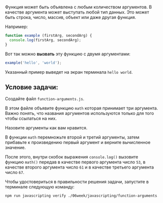 Функция может быть объявлена с любым количеством аргументов. В качестве аргумента может выступать любой тип данных. Это может быть строка, число, массив, объект или даже другая функция.

Например:

```js
function example (firstArg, secondArg) {
  console.log(firstArg, secondArg);
}
```

Вот так можно **вызвать** эту функцию с двумя аргументами:

```js
example('hello', 'world');
```

Указанный пример выведет на экран терминала `hello world`.

## Условие задачи:

Создайте файл `function-arguments.js`.

В этом файле объявите функцию `math` которая принимает три аргумента. Важно понять, что названия аргументов используются только для того чтобы ссылаться на них.

Назовите аргументы как вам нравится.

В функции `math` перемножьте второй и третий аргументы, затем прибавьте к произведению первый аргумент и верните вычисленное значение.

После этого, внутри скобок выражения `console.log()` вызовите функцию `math()` передав в качестве первого аргумента число `53`, в качестве второго аргумента число `61` и в качестве третьего аргумента число `67`.

Чтобы удостовериться в правильности решения задачи, запустите в терминале следующую команду:

```bash
npm run javascripting verify ./06week/javascripting/function-arguments.js
```